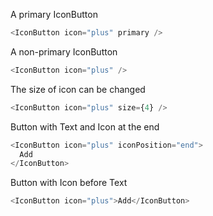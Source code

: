A primary IconButton

```js
<IconButton icon="plus" primary />
```

A non-primary IconButton

```js
<IconButton icon="plus" />
```

The size of icon can be changed

```js
<IconButton icon="plus" size={4} />
```

Button with Text and Icon at the end

```js
<IconButton icon="plus" iconPosition="end">
  Add
</IconButton>
```

Button with Icon before Text

```js
<IconButton icon="plus">Add</IconButton>
```
